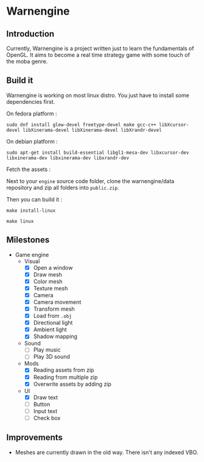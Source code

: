 # Warnengine

## Introduction

Currently, Warnengine is a project written just to learn the fundamentals of OpenGL. It aims to become a real time strategy game with some touch of the moba genre.

## Build it

Warnengine is working on most linux distro. You just have to install some dependencies first.

On fedora platform :

`sudo dnf install glew-devel freetype-devel make gcc-c++ libXcursor-devel libXinerama-devel libXinerama-devel libXrandr-devel`

On debian platform :

`sudo apt-get install build-essential libgl1-mesa-dev libxcursor-dev libxinerama-dev libxinerama-dev libxrandr-dev`

Fetch the assets :

Next to your `engine` source code folder, clone the warnengine/data repository and zip all folders into `public.zip`.

Then you can build it :

`make install-linux`

`make linux`

## Milestones

* Game engine
    * Visual
        * [x] Open a window
        * [x] Draw mesh
        * [x] Color mesh
        * [x] Texture mesh
        * [x] Camera
        * [x] Camera movement
        * [x] Transform mesh
        * [x] Load from `.obj`
        * [x] Directional light
        * [x] Ambient light
        * [x] Shadow mapping
    * Sound
        * [ ] Play music
        * [ ] Play 3D sound
    * Mods
        * [x] Reading assets from zip
        * [x] Reading from multiple zip
        * [x] Overwrite assets by adding zip
    * UI
        * [x] Draw text
        * [ ] Button
        * [ ] Input text
        * [ ] Check box

## Improvements

* Meshes are currently drawn in the old way. There isn't any indexed VBO.